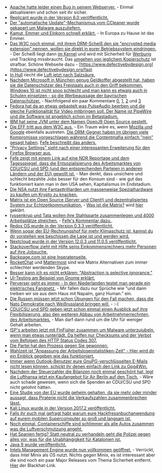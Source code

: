 * [Apache hatte leider einen Bug in seinem Webserver.](https://blog.fuzzing-project.org/60-Optionsbleed-HTTP-OPTIONS-method-can-leak-Apaches-server-memory.html) - Einmal aktualisieren und schon seit ihr sicher.
* [Replicant wurde in der Version 6.0 veröffentlicht.](https://www.pro-linux.de/news/1/25161/android-klon-replicant-60-aktualisiert.html)
* [Der "automatische Update"-Mechanismus vom CCleaner wurde gekapert um Malware auszuliefern.](https://blog.fefe.de/?ts=a7415076)
* [Kamut, Emmer und Einkorn schnell erklärt.](http://www.kraeuterallerlei.de/urgetreide-sorten-kamut-emmer-und-einkorn/) - In Europa zu Hause ist das Emmer.
* [Das W3C noch einmal, mit ihrem DRM-Scheiß den sie "encrypted media extension" nennen, wollen sie direkt in eurer Betriebssystem eindringen.](https://www.heise.de/newsticker/meldung/Kopierschutz-im-Browser-W3C-macht-Encrypted-Media-Extensions-zum-Standard-3834889.html) - Der Scheiß liegt dann [im Kernel](https://www.heise.de/forum/heise-online/News-Kommentare/Kopierschutz-im-Browser-W3C-macht-Encrypted-Media-Extensions-zum-Standard/Re-Kann-mal-jemand-mit-knappen-Worten-erklaeren-wie/posting-31062357/show/) und wird mit Sicherheit für [Werbung](https://www.heise.de/forum/heise-online/News-Kommentare/Kopierschutz-im-Browser-W3C-macht-Encrypted-Media-Extensions-zum-Standard/Was-bedeutet-das-fuer-Adblocker/posting-31061834/show/) und Tracking missbraucht. Das [umgehen von jeglichem Kopierschutz](https://www.heise.de/forum/heise-online/News-Kommentare/Kopierschutz-im-Browser-W3C-macht-Encrypted-Media-Extensions-zum-Standard/Re-Was-wird-wie-bisher-bei-jedem-Kopierschutz-wieder-passieren/posting-31062558/show/) ist strafbar. Schöne Webseite dazu - [https://www.defectivebydesign.org](https://www.defectivebydesign.org/faq)
* [In Hull](https://de.wikipedia.org/wiki/Kingston_upon_Hull) riecht die [Luft jetzt nach Salzsäure.](https://blog.fefe.de/?ts=a73fc895)
* [Nachdem Microsoft in München genug Geldkoffer abgestellt hat, haben sie die Datenschützer des Freistaats auch in den Griff bekommen. Windows 10 ist nicht sooo schlecht und man kann es etwaig auch in Schulen einsetzen - so die Werbeaussage der bayrischen Datenschützer.](https://www.heise.de/newsticker/meldung/Datenschuetzer-Unternehmen-koennen-Windows-10-Enterprise-datenschutzkonform-einsetzen-3835496.html) - Nachfolgend ein paar Kommentare [0](https://www.heise.de/forum/heise-online/News-Kommentare/Datenschuetzer-Unternehmen-koennen-Windows-10-Enterprise-datenschutzkonform-einsetzen/dass-sich-die-meisten-Datenuebertragungen-kontrollieren-lassen/posting-31068450/show/), [1](https://www.heise.de/forum/heise-online/News-Kommentare/Datenschuetzer-Unternehmen-koennen-Windows-10-Enterprise-datenschutzkonform-einsetzen/Ob-Datenschuetzer-in-NRW-oder-Berlin-zum-gleichen-Ergebnis-gekommen-waeren/posting-31068369/show/), [2](https://www.heise.de/forum/heise-online/News-Kommentare/Datenschuetzer-Unternehmen-koennen-Windows-10-Enterprise-datenschutzkonform-einsetzen/Der-Bericht-ist-fehlerhaft/posting-31068095/show/) und [3](https://www.heise.de/forum/heise-online/News-Kommentare/Datenschuetzer-Unternehmen-koennen-Windows-10-Enterprise-datenschutzkonform-einsetzen/Sinnfreier-Werbeartikel/posting-31067974/show/)
* [Fedora hat da an etwas gebastelt was PulseAudio beerben und die gleiche Funktionalität für Video mitbringen soll. Der Name ist PipeWire und die Software ist angeblich schon im Betastadium.](http://pipewire.org/)
* [IBM hat seine JVM unter dem Namen OpenJ9 Open Source gestellt.](https://www.pro-linux.de/news/1/25164/ibm-%C3%B6ffnet-seine-jvm.html)
* [Die EFF tritt aus dem W3C aus.](https://www.heise.de/ix/meldung/Protest-gegen-DRM-im-Browser-EFF-verabschiedet-sich-vom-W3C-3835127.html) - Ein Traum wäre es, wenn [Mozilla und Google](https://www.heise.de/forum/iX/News-Kommentare/Protest-gegen-DRM-im-Browser-EFF-verabschiedet-sich-vom-W3C/So-Mozilla-und-Chrome-jetzt-seit-cool/posting-31066248/show/) ebenfalls austreten. [Die DRM-Gegner haben im übrigen viele Kompromisse vorgeschlagen während die Contentmafia einfach "nein" gesagt haben](https://www.heise.de/forum/iX/News-Kommentare/Protest-gegen-DRM-im-Browser-EFF-verabschiedet-sich-vom-W3C/die-DRM-Gegner-machen-Kompromissvorschlaege-die-Befuerworter-bleiben-starrsinnig/posting-31065354/show/). [Fefe beschreibt das anders.](https://blog.fefe.de/?ts=a73e0942)
* ["Privacy Settings" sieht nach einer interessanten Erweiterung für den Firefox Browser aus.](https://addons.mozilla.org/en-US/firefox/addon/privacy-settings/)
* [Fefe zeigt mit einem Link auf eine NDR Reportage und dem Tagesspiegel, dass die Entsozialisierung des Arbeitsmarktes von CDU/CSU und SPD (und den entsprechenden Parteien in anderen Ländern und der EU) gewollt ist.](https://blog.fefe.de/?ts=a73ede7e) - Man denkt, dass unsichere und schlecht bezahlte Jobs besser für den Konsum sind - wie gut das funktioniert kann man in den USA sehen, Kapitalismus im Endstadium.
* [Die NSA nutzt ihre Fantasttrilliarden um massenweise Spezialhardware zu kaufen um Krypto zu knacken.](https://blog.fefe.de/?ts=a73ff836)
* [Matrix ist ein Open Source (Server und Client!) und dezentralisiertes System zur Echtzeitkommunikation.](https://matrix.org/) - [Was ist die Matrix?](https://matrix.org/docs/guides/faq.html#what-is-matrix) wird [hier](https://matrix.org/docs/guides/faq.html#what-is-matrix) geklärt.
* [tyssenkrup und Tata wollen ihre Stahlsparte zusammenlegen und 4000 Arbeitsplätze streichen.](http://www.tagesschau.de/wirtschaft/thyssen-tata-101.html) - [Fefe's Kommentar dazu.](https://blog.fefe.de/?ts=a73c6173).
* [Redox OS wurde in der Version 0.3.3 veröffentlicht.](http://www.phoronix.com/scan.php?page=news_item&px=Redox-OS-0.3.3)
* [Wenn sogar der EU-Rechnungshof für mehr Klimaschutz ist, kannst du dir vorstellen wie beschissen die Lage ist und werden wird.](https://www.heise.de/newsticker/meldung/EU-Rechnungshof-fordert-deutlich-mehr-Anstrengungen-zum-Klimaschutz-3836571.html)
* [Nextcloud wurde in der Version 12.0.3 und 11.0.5 veröffentlicht.](https://nextcloud.com/blog/nextcloud-updates-12.0.3-11.0.5-are-here/)
* [Stackoverflow zieht mit Hilfe seins Einkommensrechners mehr Personen auf ihre Jobsuche.](https://stackoverflow.com/jobs/salary)
* [Backpage.com ist eine Inseratenseite.](http://www.backpage.com/)
* [RocketChat](https://rocketchatlauncher.com/) und [Mattermost](https://about.mattermost.com/) sind wie Matrix Alternativen zum immer schlechter werdenden Skype.
* [Besser kann ich es nicht erklären: "Abstraction is selective ignorance."](https://opensource.com/article/17/9/architecting-future)
* [UI-Testing am Beispiel von Gnome erklärt.](https://opensource.com/article/17/9/paper-based-usability-testing)
* [Perverser geht es immer - In den Niederlanden testet man gerade ein elektrisches Fangnetz.](https://www.heise.de/newsticker/meldung/Elektrifizierte-Fischerei-Neue-Elektronetze-fuer-Fischkutter-3835390.html) - Mir fallen dazu nur Sprüche wie "und dann treiben wir sie aus dem Haus mit Napalm, ganz Human." ein.
* [Die Russen müssen jetzt schon Übungen für den Fall machen, dass die Nato Demokratie nach Weißrussland bringen will.](https://blog.fefe.de/?ts=a73f5564) - :-(
* [CDU/CSU und SPD geben jetzt schon einmal einen Ausblick auf ihre Flexibilisierung, also den weiteren Abbau von Arbeitnehmerrechnten, des Arbeitsmarktes.](https://www.lto.de/recht/hintergruende/h/bundestagswahl-2017-wahlprogramme-parteien-arbeitnehmer-familien-verbraucher) - Man darf dann rund um die Uhr für weniger Gehalt arbeiten.
* [ISP's arbeiten jetzt mit FinFisher zusammen um Malware unterzujubeln, wenn man etwas runterlädt. Da helfen nur Checksums und der Verbot vom Befolgen des HTTP Status Codes 307.](https://www.heise.de/security/meldung/FinFisher-Internetprovider-schieben-Spitzelopfern-Malware-unter-3837645.html)
* [Die Partei hat den Prozess gegen Sie gewonnen.](https://www.shz.de/deutschland-welt/politik/angedrohte-strafzahlung-die-partei-gewinnt-prozess-gegen-den-bundestag-id17891446.html)
* [Wahlzeit ist "Anpassung der Arbeitslosenstatistiken-Zeit" - Hier wird dir ein Einblick gegeben wie das funktioniert.](http://www.neopresse.com/wirtschaft/arbeitslosenstatistik-vor-bundestagswahl-arbeitsamt-massnahmen/)
* [Immer wenn Outlook-Benutzer eure GnuPG-verschlüsselten E-Mails nicht lesen können, schickt ihr denen einfach den Link zu Gpg4Win.](https://www.heise.de/ix/meldung/Verschluesselung-Gpg4win-3-0-haelt-sich-dezent-im-Hintergrund-3837176.html)
* [Nachdem der Steuerzahler die Bilanzen noch einmal geschönt hat, legt die Lufthansa jetzt ein Kaufangebot für Air Berlin auf den Tisch.](https://www.lto.de/recht/kanzleien-unternehmen/k/lufthansa-legt-angebot-fuer-air-berlin-vor/) - Wäre auch schade gewesen, wenn sich die Spenden an CDU/CSU und SPD nicht gelohnt hätten.
* [Eine Studie von der EU wurde geheim gehalten, da sie mehr oder minder aussagt, dass Piraterie nicht die Verkaufszahlen zusammenbrechen lässt.](https://www.heise.de/newsticker/meldung/Auswirkungen-von-Raubkopien-EU-Kommission-unterdrueckt-Piraterie-Studie-3837330.html)
* [Kali Linux wurde in der Version 2017.2 veröffentlicht.](https://www.pro-linux.de/news/1/25174/kali-linux-20172-mit-neuen-werkzeugen-ver%C3%B6ffentlicht.html)
* [Falls ihr euch mal gefragt habt warum eure Hackfressnbuchanwendung auf eurem mobilen Supercomputer so groß und langsam ist.](https://www.columbia.edu/~ng2573/zuggybuggy_is_2scale4ios.pdf)
* [Noch einmal, Containerschiffe sind schlimmer als alle Autos zusammen was die Luftverschmutzung angeht.](https://blog.fefe.de/?ts=a73c0c0c)
* [Hat Spanien fertig? Statt neutral zu verhandeln geht die Polizei gegen alles vor, was für die Unabhängigkeit für Katalonien ist.](https://blog.fefe.de/?ts=a73c0a0b)
* [Java 9 wurde veröffentlicht.](https://www.heise.de/developer/meldung/Java-9-ist-fertig-3837080.html)
* [Intels Management Engine wurde nun vollkommen geöffnet.](https://www.heise.de/security/meldung/Intel-Management-Engine-gehackt-3837239.html) - Verrückt, dass Intel Minix als OS nutzt. Nichts gegen Minix, es ist interessant aber die sind noch ein paar Major Releases vom Thema Sicherheit entfernt. [Hier](https://www.blackhat.com/eu-17/briefings/schedule/#how-to-hack-a-turned-off-computer-or-running-unsigned-code-in-intel-management-engine-8668) der Blackhat-Link.
